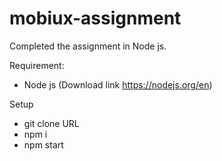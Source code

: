 # mobiux-assignment
Completed the assignment in Node js. 

Requirement: 
- Node js (Download link https://nodejs.org/en)

Setup
- git clone URL
- npm i
- npm start
